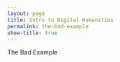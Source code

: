 ```yaml
---
layout: page
title: Intro to Digital Humanities
permalink: the-bad-example
show-title: true
---
```


The Bad Example
